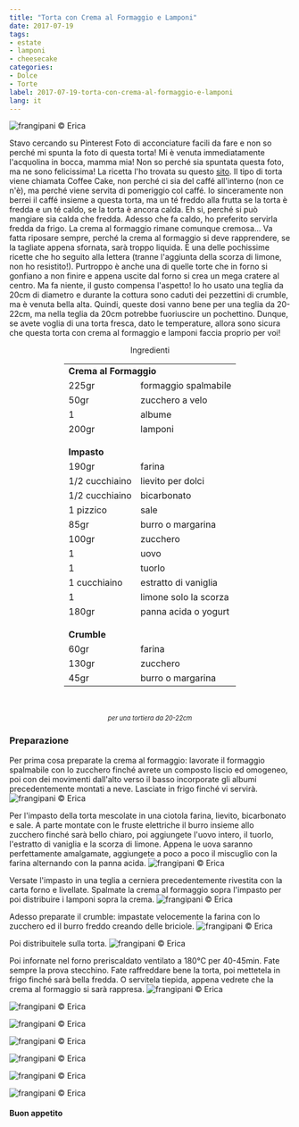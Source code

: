 ```yaml
---
title: "Torta con Crema al Formaggio e Lamponi"
date: 2017-07-19
tags:
- estate
- lamponi 
- cheesecake  
categories:
- Dolce
- Torte 
label: 2017-07-19-torta-con-crema-al-formaggio-e-lamponi
lang: it 
---
```

![](../2017-07-19-torta-con-crema-al-formaggio-e-lamponi/header.jpg "frangipani © Erica")

Stavo cercando su Pinterest Foto di acconciature facili da fare e non so perché mi spunta la foto di questa torta! Mi è venuta immediatamente l'acquolina in bocca, mamma mia! Non so perché sia spuntata questa foto, ma ne sono felicissima! La ricetta l'ho trovata su questo <a href="http://omgchocolatedesserts.com/raspberry-cream-cheese-coffee-cake/" target="_blank">sito</a>. Il tipo di torta viene chiamata Coffee Cake, non perché ci sia del caffé all'interno (non ce n'è), ma perché viene servita di pomeriggio col caffé. Io sinceramente non berrei il caffé insieme a questa torta, ma un té freddo alla frutta se la torta è fredda e un té caldo, se la torta è ancora calda. Eh si, perché si può mangiare sia calda che fredda. Adesso che fa caldo, ho preferito servirla fredda da frigo. La crema al formaggio rimane comunque cremosa... Va fatta riposare sempre, perché la crema al formaggio si deve rapprendere, se la tagliate appena sfornata, sarà troppo liquida. È una delle pochissime ricette che ho seguito alla lettera (tranne l'aggiunta della scorza di limone, non ho resistito!). Purtroppo è anche una di quelle torte che in forno si gonfiano a non finire e appena uscite dal forno si crea un mega cratere al centro. Ma fa niente, il gusto compensa l'aspetto! Io ho usato una teglia da 20cm di diametro e durante la cottura sono caduti dei pezzettini di crumble, ma è venuta bella alta. Quindi, queste dosi vanno bene per una teglia da 20-22cm, ma nella teglia da 20cm potrebbe fuoriuscire un pochettino. Dunque, se avete voglia di una torta fresca, dato le temperature, allora sono sicura che questa torta con crema al formaggio e lamponi faccia proprio per voi!

<div id="wrapper" style="text-align: center">
  <div id="yourdiv" style="display: inline-block;">
    <div class="ingredients">
      <div class="ingredients-title">Ingredienti</div>
           <table>
        <tbody>
          <tr>
            <td colspan="2"><b>Crema al Formaggio</b></td>
          </tr>
          <tr>
            <td>225gr</td>
            <td>formaggio spalmabile</td>
          </tr>
          <tr>
            <td>50gr</td>
            <td>zucchero a velo</td>
          </tr>
          <tr>
            <td>1</td>
            <td>albume</td>
          </tr>
          <tr>
            <td>200gr</td>
            <td>lamponi</td>
          </tr>
          <tr style="height: 15px;"></tr>
          <tr>          
            <td colspan="2"><b>Impasto</b></td>
          </tr>
          <tr>
            <td>190gr</td>
            <td>farina</td>
          </tr>
          <tr>
            <td>1/2 cucchiaino</td>
            <td>lievito per dolci</td>
           </tr>
          <tr>
            <td>1/2 cucchiaino</td>
            <td>bicarbonato</td>
          </tr>
          <tr>
            <td>1 pizzico</td>
            <td>sale</td>
          </tr>
          <tr>
            <td>85gr</td>
            <td>burro o margarina</td>
          </tr>
          <tr>
            <td>100gr</td>
            <td>zucchero</td>
           </tr>
          <tr>
            <td>1</td>
            <td>uovo</td>
          </tr>
          <tr>
            <td>1</td>
            <td>tuorlo</td>
          </tr>
          <tr>
            <td>1 cucchiaino</td>
            <td>estratto di vaniglia</td>
          </tr>
          <tr>
            <td>1</td>
            <td>limone solo la scorza</td>
          </tr>
          <tr>
            <td>180gr</td>
            <td>panna acida o yogurt</td>
          </tr>
          <tr style="height: 15px;"></tr>
          <tr>          
            <td colspan="2"><b>Crumble</b></td>
          </tr>
          <tr>
            <td>60gr</td>
            <td>farina</td>
          </tr>
          <tr>
            <td>130gr</td>
            <td>zucchero</td>
           </tr>
          <tr>
            <td>45gr</td>
            <td>burro o margarina</td>
          </tr>
        </tbody>
      </table>
      <br></br>
      <i class="pull-right" style="font-size: 80%;">per una tortiera da 20-22cm</i>
    </div>
  </div>
</div>


<h3>
  <font color="grey">
    <i class="fa-solid fa-gears"></i>
  </font> Preparazione
</h3>

Per prima cosa preparate la crema al formaggio: lavorate il formaggio spalmabile con lo zucchero finché avrete un composto liscio ed omogeneo, poi con dei movimenti dall'alto verso il basso incorporate gli albumi precedentemente montati a neve. Lasciate in frigo finché vi servirà.
![](../2017-07-19-torta-con-crema-al-formaggio-e-lamponi/crema.jpg "frangipani © Erica")

Per l'impasto della torta mescolate in una ciotola farina, lievito, bicarbonato e sale. A parte montate con le fruste elettriche il burro insieme allo zucchero finché sarà bello chiaro, poi aggiungete l'uovo intero, il tuorlo, l'estratto di vaniglia e la scorza di limone. Appena le uova saranno perfettamente amalgamate, aggiungete a poco a poco il miscuglio con la farina alternando con la panna acida.
![](../2017-07-19-torta-con-crema-al-formaggio-e-lamponi/impasto.jpg "frangipani © Erica")

Versate l'impasto in una teglia a cerniera precedentemente rivestita con la carta forno e livellate. Spalmate la crema al formaggio sopra l'impasto per poi distribuire i lamponi sopra la crema.
![](../2017-07-19-torta-con-crema-al-formaggio-e-lamponi/lamponi.jpg "frangipani © Erica")

Adesso preparate il crumble: impastate velocemente la farina con lo zucchero ed il burro freddo creando delle briciole.
![](../2017-07-19-torta-con-crema-al-formaggio-e-lamponi/crumble.jpg "frangipani © Erica")

Poi distribuitele sulla torta.
![](../2017-07-19-torta-con-crema-al-formaggio-e-lamponi/teglia.jpg "frangipani © Erica")

Poi infornate nel forno preriscaldato ventilato a 180°C per 40-45min. Fate sempre la prova stecchino. Fate raffreddare bene la torta, poi mettetela in frigo finché sarà bella fredda. O servitela tiepida, appena vedrete che la crema al formaggio si sarà rappresa.
![](../2017-07-19-torta-con-crema-al-formaggio-e-lamponi/risultato1.jpg "frangipani © Erica")

![](../2017-07-19-torta-con-crema-al-formaggio-e-lamponi/risultato2.jpg "frangipani © Erica")

![](../2017-07-19-torta-con-crema-al-formaggio-e-lamponi/risultato3.jpg "frangipani © Erica")

![](../2017-07-19-torta-con-crema-al-formaggio-e-lamponi/risultato4.jpg "frangipani © Erica")

![](../2017-07-19-torta-con-crema-al-formaggio-e-lamponi/risultato5.jpg "frangipani © Erica")

![](../2017-07-19-torta-con-crema-al-formaggio-e-lamponi/risultato6.jpg "frangipani © Erica")

![](../2017-07-19-torta-con-crema-al-formaggio-e-lamponi/risultato7.jpg "frangipani © Erica")

<h4>Buon appetito
  <font color="red">
    <i class="fa-regular fa-face-smile"></i>
  </font>
</h4>